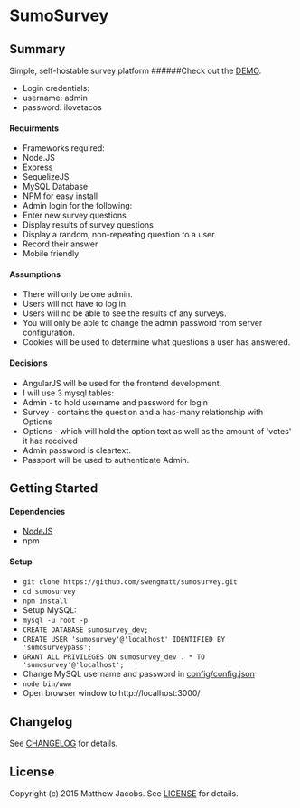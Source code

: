 # SumoSurvey

## Summary

Simple, self-hostable survey platform
######Check out the [DEMO](http://demo.majacobs.net).
* Login credentials:
 * username: admin
 * password: ilovetacos


#### Requirments

* Frameworks required:
 *  Node.JS
 *  Express
 *  SequelizeJS
 *  MySQL Database
 *  NPM for easy install
* Admin login for the following:
 * Enter new survey questions
 * Display results of survey questions
* Display a random, non-repeating question to a user
* Record their answer
* Mobile friendly

#### Assumptions

* There will only be one admin.
* Users will not have to log in.
* Users will no be able to see the results of any surveys.
* You will only be able to change the admin password from server configuration.
* Cookies will be used to determine what questions a user has answered.

#### Decisions

* AngularJS will be used for the frontend development.
* I will use 3 mysql tables: 
 * Admin - to hold username and password for login
 * Survey - contains the question and a has-many relationship with Options
 * Options - which will hold the option text as well as the amount of 'votes' it has received
* Admin password is cleartext.
* Passport will be used to authenticate Admin.

## Getting Started

#### Dependencies

* [NodeJS](https://nodejs.org/download/)
* npm

#### Setup

* `git clone https://github.com/swengmatt/sumosurvey.git`
* `cd sumosurvey`
* `npm install`
* Setup MySQL:
 * `mysql -u root -p`
 * `CREATE DATABASE sumosurvey_dev;`
 * `CREATE USER 'sumosurvey'@'localhost' IDENTIFIED BY 'sumosurveypass';`
 * `GRANT ALL PRIVILEGES ON sumosurvey_dev . * TO 'sumosurvey'@'localhost';`
* Change MySQL username and password in [config/config.json](config/config.json)
* `node bin/www`
* Open browser window to http://localhost:3000/

## Changelog

See [CHANGELOG](CHANGELOG.md) for details.

## License

Copyright (c) 2015 Matthew Jacobs.
See [LICENSE](LICENSE.md) for details.
